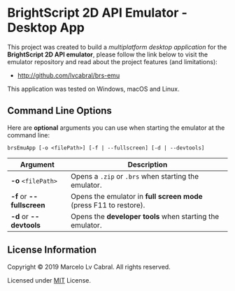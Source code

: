 # BrightScript 2D API Emulator - Desktop App

This project was created to build a _multiplatform desktop application_ for the **BrightScript 2D API emulator**, please follow the link below to visit the emulator repository and read about the project features (and limitations):
- http://github.com/lvcabral/brs-emu

This application was tested on Windows, macOS and Linux.

## Command Line Options

Here are **optional** arguments you can use when starting the emulator at the command line:

```
brsEmuApp [-o <filePath>] [-f | --fullscreen] [-d | --devtools]
```

|Argument                    |Description                                                        |
|----------------------------|-------------------------------------------------------------------|
|**-o** `<filePath>`         | Opens  a `.zip` or `.brs` when starting the emulator.             |
|**-f** or **--fullscreen** | Opens the emulator in **full screen mode** (press F11 to restore).|
|**-d** or **--devtools**   | Opens the **developer tools** when starting the emulator.         |

## License Information

Copyright © 2019 Marcelo Lv Cabral. All rights reserved.

Licensed under [MIT](https://github.com/lvcabral/brs-emu-app/blob/master/LICENSE) License.
